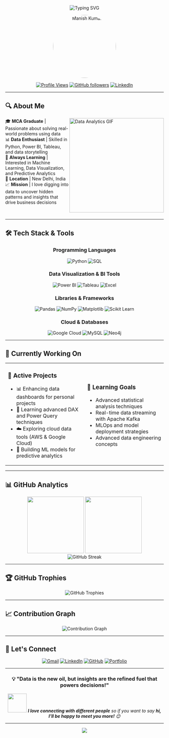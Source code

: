 <div align="center">
  <img src="https://readme-typing-svg.herokuapp.com?font=Fira+Code&size=30&pause=1000&color=36BCF7&center=true&vCenter=true&width=600&lines=Hi+%F0%9F%91%8B%2C+I'm+Manish+Kumar;Aspiring+Data+Analyst;Python+%E2%80%A2+Power+BI+%E2%80%A2+Tableau" alt="Typing SVG" />
</div>

<p align="center">
  <img src="https://github.com/m1010nish.png" alt="Manish Kumar" width="200" style="border-radius: 50%;"/>
</p>

<div align="center">
  
[![Profile Views](https://komarev.com/ghpvc/?username=m1010nish&color=brightgreen&style=flat-square)](https://github.com/m1010nish)
[![GitHub followers](https://img.shields.io/github/followers/m1010nish?label=Follow&style=social)](https://github.com/m1010nish)
[![LinkedIn](https://img.shields.io/badge/-Connect-blue?style=flat-square&logo=Linkedin&logoColor=white&link=https://www.linkedin.com/in/m1010nish)](https://www.linkedin.com/in/m1010nish)

</div>

---

## 🔍 About Me

<img align="right" alt="Data Analytics GIF" src="https://media.giphy.com/media/3oKIPEqDGUULpEU0aQ/giphy.gif" width="300"/>

🎓 **MCA Graduate** | Passionate about solving real-world problems using data  
📊 **Data Enthusiast** | Skilled in Python, Power BI, Tableau, and data storytelling  
🧠 **Always Learning** | Interested in Machine Learning, Data Visualization, and Predictive Analytics  
📍 **Location** | New Delhi, India  
📈 **Mission** | I love digging into data to uncover hidden patterns and insights that drive business decisions

<br clear="right"/>

---

## 🛠️ Tech Stack & Tools

<div align="center">

### Programming Languages
![Python](https://img.shields.io/badge/Python-3776AB?style=for-the-badge&logo=python&logoColor=white)
![SQL](https://img.shields.io/badge/SQL-4479A1?style=for-the-badge&logo=mysql&logoColor=white)

### Data Visualization & BI Tools
![Power BI](https://img.shields.io/badge/Power%20BI-F2C811?style=for-the-badge&logo=powerbi&logoColor=black)
![Tableau](https://img.shields.io/badge/Tableau-E97627?style=for-the-badge&logo=tableau&logoColor=white)
![Excel](https://img.shields.io/badge/Microsoft%20Excel-217346?style=for-the-badge&logo=microsoft-excel&logoColor=white)

### Libraries & Frameworks
![Pandas](https://img.shields.io/badge/Pandas-150458?style=for-the-badge&logo=pandas&logoColor=white)
![NumPy](https://img.shields.io/badge/NumPy-013243?style=for-the-badge&logo=numpy&logoColor=white)
![Matplotlib](https://img.shields.io/badge/Matplotlib-11557c?style=for-the-badge&logo=matplotlib&logoColor=white)
![Scikit Learn](https://img.shields.io/badge/Scikit--Learn-F7931E?style=for-the-badge&logo=scikit-learn&logoColor=white)

### Cloud & Databases
![Google Cloud](https://img.shields.io/badge/Google%20Cloud-4285F4?style=for-the-badge&logo=google-cloud&logoColor=white)
![MySQL](https://img.shields.io/badge/MySQL-4479A1?style=for-the-badge&logo=mysql&logoColor=white)
![Neo4j](https://img.shields.io/badge/Neo4j-008CC1?style=for-the-badge&logo=neo4j&logoColor=white)

</div>

---

## 💼 Currently Working On

<table align="center">
<tr>
<td width="50%">

### 🚀 Active Projects
- 📊 Enhancing data dashboards for personal projects
- 🔧 Learning advanced DAX and Power Query techniques  
- ☁️ Exploring cloud data tools (AWS & Google Cloud)
- 🤖 Building ML models for predictive analytics

</td>
<td width="50%">

### 🎯 Learning Goals
- Advanced statistical analysis techniques
- Real-time data streaming with Apache Kafka
- MLOps and model deployment strategies
- Advanced data engineering concepts

</td>
</tr>
</table>

---

## 📊 GitHub Analytics

<div align="center">
  <img height="180em" src="https://github-readme-stats.vercel.app/api?username=m1010nish&show_icons=true&theme=tokyonight&include_all_commits=true&count_private=true"/>
  <img height="180em" src="https://github-readme-stats.vercel.app/api/top-langs/?username=m1010nish&layout=compact&langs_count=8&theme=tokyonight"/>
</div>

<div align="center">
  <img src="https://github-readme-streak-stats.herokuapp.com/?user=m1010nish&theme=tokyonight" alt="GitHub Streak"/>
</div>

---

## 🏆 GitHub Trophies

<div align="center">
  <img src="https://github-profile-trophy.vercel.app/?username=m1010nish&theme=onestar&no-frame=true&column=7" alt="GitHub Trophies"/>
</div>

---

## 📈 Contribution Graph

<div align="center">
  <img src="https://github-readme-activity-graph.vercel.app/graph?username=m1010nish&theme=tokyo-night&bg_color=1a1b27&color=38bdae&line=70a5fd&point=bf91f3&area=true&hide_border=true" alt="Contribution Graph"/>
</div>

---

## 🤝 Let's Connect

<div align="center">
  
[![Gmail](https://img.shields.io/badge/Gmail-D14836?style=for-the-badge&logo=gmail&logoColor=white)](mailto:manishsinghjnv11@gmail.com)
[![LinkedIn](https://img.shields.io/badge/LinkedIn-0077B5?style=for-the-badge&logo=linkedin&logoColor=white)](https://www.linkedin.com/in/m1010nish)
[![GitHub](https://img.shields.io/badge/GitHub-100000?style=for-the-badge&logo=github&logoColor=white)](https://github.com/m1010nish)
[![Portfolio](https://img.shields.io/badge/Portfolio-FF5722?style=for-the-badge&logo=firefox&logoColor=white)](https://m1010nish.netlify.app)

</div>

---

<div align="center">
  
### 💡 "Data is the new oil, but insights are the refined fuel that powers decisions!"

<img src="https://media.giphy.com/media/LnQjpWaON8nhr21vNW/giphy.gif" width="60"> <em><b>I love connecting with different people</b> so if you want to say <b>hi, I'll be happy to meet you more!</b> 😊</em>

</div>

---

<div align="center">
  <img src="https://capsule-render.vercel.app/api?type=waving&color=gradient&height=100&section=footer"/>
</div>
